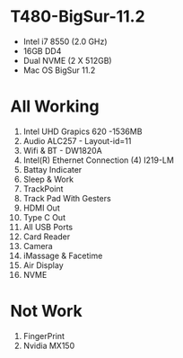 # T480-BigSur-11.2
* Intel i7 8550 (2.0 GHz)
* 16GB DD4
* Dual NVME (2 X 512GB)
* Mac OS BigSur 11.2

# All Working 
1. Intel UHD Grapics 620 -1536MB 
2. Audio ALC257 - Layout-id=11
3. Wifi & BT - DW1820A
4. Intel(R) Ethernet Connection (4) I219-LM
5. Battay Indicater
6. Sleep & Work
7. TrackPoint 
8. Track Pad With Gesters
9. HDMI Out 
10. Type C Out
11. All USB Ports
12. Card Reader
13. Camera
14. iMassage & Facetime
15. Air Display
16. NVME

# Not Work
1. FingerPrint
2. Nvidia MX150
